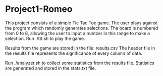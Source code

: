 # Project1-Romeo

This project consists of a simple Tic Tac Toe game. The user plays against the program which randomly generates selections.
The board is numbered from 0 to 8, allowing the user to input a number in this range to make a selection.
Run ./ttt.sh to play the game.

Results from the game are stored in the file: results.csv
The header file in the results file represents the significance of every column of data.

Run ./analyzer.sh to collect some statistics from the results file.
Statistics are generated and stored in the stats.txt file.
